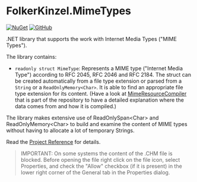 # FolkerKinzel.MimeTypes
[![NuGet](https://img.shields.io/nuget/v/FolkerKinzel.MimeTypes)](https://www.nuget.org/packages/FolkerKinzel.MimeTypes/)
[![GitHub](https://img.shields.io/github/license/FolkerKinzel/MimeTypes)](https://github.com/FolkerKinzel/MimeTypes/blob/master/LICENSE)

.NET library that supports the work with Internet Media Types ("MIME Types").

The library contains:
* `readonly struct MimeType`: Represents a MIME type ("Internet Media Type") according 
to RFC 2045, RFC 2046 and RFC 2184. The struct can be created automatically from a file type 
extension or parsed from a `String` or a `ReadOnlyMemory<Char>`. It is 
able to find an appropriate file type extension for its content. (Have a look at
 [MimeResourceCompiler](https://github.com/FolkerKinzel/MimeTypes/blob/master/src/MimeResourceCompiler/Program.cs) that is part of the repository to
have a detailed explanation where the data comes from and how it is compiled.)

The library makes extensive use of ReadOnlySpan&lt;Char&gt; and ReadOnlyMemory&lt;Char&gt; to build and examine the 
content of MIME types without having to allocate a lot of temporary Strings.

Read the [Project Reference](https://github.com/FolkerKinzel/MimeTypes/blob/master/ProjectReference/1.0.0-alpha.1/FolkerKinzel.MimeTypes.Reference.en.chm) for details.

> IMPORTANT: On some systems the content of the .CHM file is blocked. Before opening the file right click on the file icon, select Properties, and check the "Allow" checkbox (if it is present) in the lower right corner of the General tab in the Properties dialog.
